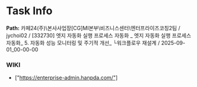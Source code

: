 # Task Info

**Path:** 카페24(주)\본사사업장\[CG]MI본부\비즈니스센터\엔터프라이즈코칭2팀 / jychoi02 / [332730] 엣지 자동화 실행 프로세스 자동화 _ 엣지 자동화 실행 프로세스 자동화_ 5. 자동화 성능 모니터링 및 주기적 개선_ └워크플로우 재설계 / 2025-09-01_00-00-00

### WIKI
- ["https://enterprise-admin.hanpda.com/"]


